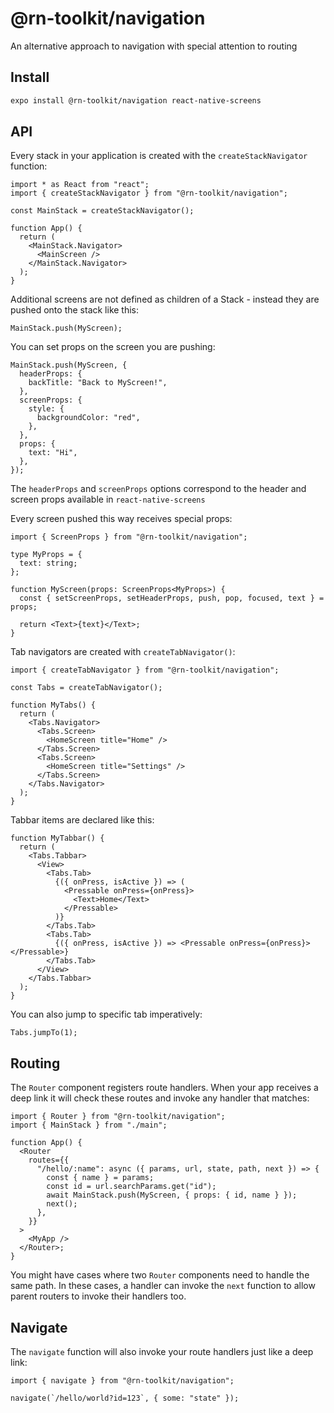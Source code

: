 # @rn-toolkit/navigation

An alternative approach to navigation with special attention to routing

## Install

```bash
expo install @rn-toolkit/navigation react-native-screens
```

## API

Every stack in your application is created with the `createStackNavigator` function:

```tsx
import * as React from "react";
import { createStackNavigator } from "@rn-toolkit/navigation";

const MainStack = createStackNavigator();

function App() {
  return (
    <MainStack.Navigator>
      <MainScreen />
    </MainStack.Navigator>
  );
}
```

Additional screens are not defined as children of a Stack - instead they are pushed onto the stack like this:

```tsx
MainStack.push(MyScreen);
```

You can set props on the screen you are pushing:

```tsx
MainStack.push(MyScreen, {
  headerProps: {
    backTitle: "Back to MyScreen!",
  },
  screenProps: {
    style: {
      backgroundColor: "red",
    },
  },
  props: {
    text: "Hi",
  },
});
```

The `headerProps` and `screenProps` options correspond to the header and screen props available in `react-native-screens`

Every screen pushed this way receives special props:

```tsx
import { ScreenProps } from "@rn-toolkit/navigation";

type MyProps = {
  text: string;
};

function MyScreen(props: ScreenProps<MyProps>) {
  const { setScreenProps, setHeaderProps, push, pop, focused, text } = props;

  return <Text>{text}</Text>;
}
```

Tab navigators are created with `createTabNavigator()`:

```tsx
import { createTabNavigator } from "@rn-toolkit/navigation";

const Tabs = createTabNavigator();

function MyTabs() {
  return (
    <Tabs.Navigator>
      <Tabs.Screen>
        <HomeScreen title="Home" />
      </Tabs.Screen>
      <Tabs.Screen>
        <HomeScreen title="Settings" />
      </Tabs.Screen>
    </Tabs.Navigator>
  );
}
```

Tabbar items are declared like this:

```tsx
function MyTabbar() {
  return (
    <Tabs.Tabbar>
      <View>
        <Tabs.Tab>
          {({ onPress, isActive }) => (
            <Pressable onPress={onPress}>
              <Text>Home</Text>
            </Pressable>
          )}
        </Tabs.Tab>
        <Tabs.Tab>
          {({ onPress, isActive }) => <Pressable onPress={onPress}></Pressable>}
        </Tabs.Tab>
      </View>
    </Tabs.Tabbar>
  );
}
```

You can also jump to specific tab imperatively:

```tsx
Tabs.jumpTo(1);
```

## Routing

The `Router` component registers route handlers. When your app receives a deep link it will check these routes and invoke any handler that matches:

```tsx
import { Router } from "@rn-toolkit/navigation";
import { MainStack } from "./main";

function App() {
  <Router
    routes={{
      "/hello/:name": async ({ params, url, state, path, next }) => {
        const { name } = params;
        const id = url.searchParams.get("id");
        await MainStack.push(MyScreen, { props: { id, name } });
        next();
      },
    }}
  >
    <MyApp />
  </Router>;
}
```

You might have cases where two `Router` components need to handle the same path. In these cases, a handler can invoke the `next` function to allow parent routers to invoke their handlers too.

## Navigate

The `navigate` function will also invoke your route handlers just like a deep link:

```tsx
import { navigate } from "@rn-toolkit/navigation";

navigate(`/hello/world?id=123`, { some: "state" });
```
